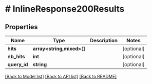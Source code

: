 # # InlineResponse200Results

## Properties

Name | Type | Description | Notes
------------ | ------------- | ------------- | -------------
**hits** | **array<string,mixed>[]** |  | [optional]
**nb_hits** | **int** |  | [optional]
**query_id** | **string** |  | [optional]

[[Back to Model list]](../../README.md#models) [[Back to API list]](../../README.md#endpoints) [[Back to README]](../../README.md)
